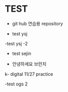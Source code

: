 # TEST

- git hub 연습용 repository

- test ysj

-test ysj -2


- test sejin

- 안녕하세요 브런치

k- digital 11/27 practice

-test ogs 2
